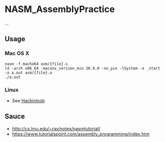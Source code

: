 # NASM_AssemblyPractice

...

## Usage

### Mac OS X


```
nasm -f macho64 asm/{file}.s
ld -arch x86_64 -macosx_version_min 10.9.0 -no_pie -lSystem -e _start -o a.out asm/{file}.o
./a.out
```

### Linux

- See [Hackintosh](https://hackintosh.com/)

## Sauce

- http://cs.lmu.edu/~ray/notes/nasmtutorial/
- https://www.tutorialspoint.com/assembly_programming/index.htm
